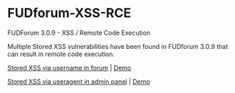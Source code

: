 # FUDforum-XSS-RCE
FUDForum 3.0.9 - XSS / Remote Code Execution

Multiple Stored XSS vulnerabilities have been found in FUDforum 3.0.9 that can result in remote code execution.

[Stored XSS via username in forum](https://github.com/fuzzlove/FUDforum-XSS-RCE/blob/master/forumxss.md) | [Demo](https://youtu.be/0gsJQ82TXw4)

[Stored XSS via useragent in admin panel](https://github.com/fuzzlove/FUDforum-XSS-RCE/blob/master/adminpanel.md) | [Demo](https://youtu.be/0gsJQ82TXw4)
